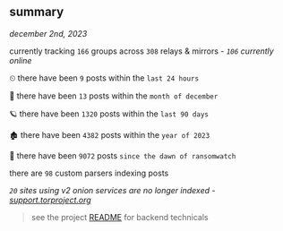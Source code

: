 
## summary
_december 2nd, 2023_

currently tracking `166` groups across `308` relays & mirrors - _`106` currently online_

⏲ there have been `9` posts within the `last 24 hours`

🦈 there have been `13` posts within the `month of december`

🪐 there have been `1320` posts within the `last 90 days`

🏚 there have been `4382` posts within the `year of 2023`

🦕 there have been `9072` posts `since the dawn of ransomwatch`

there are `98` custom parsers indexing posts

_`20` sites using v2 onion services are no longer indexed - [support.torproject.org](https://support.torproject.org/onionservices/v2-deprecation/)_

> see the project [README](https://github.com/joshhighet/ransomwatch#ransomwatch--) for backend technicals
